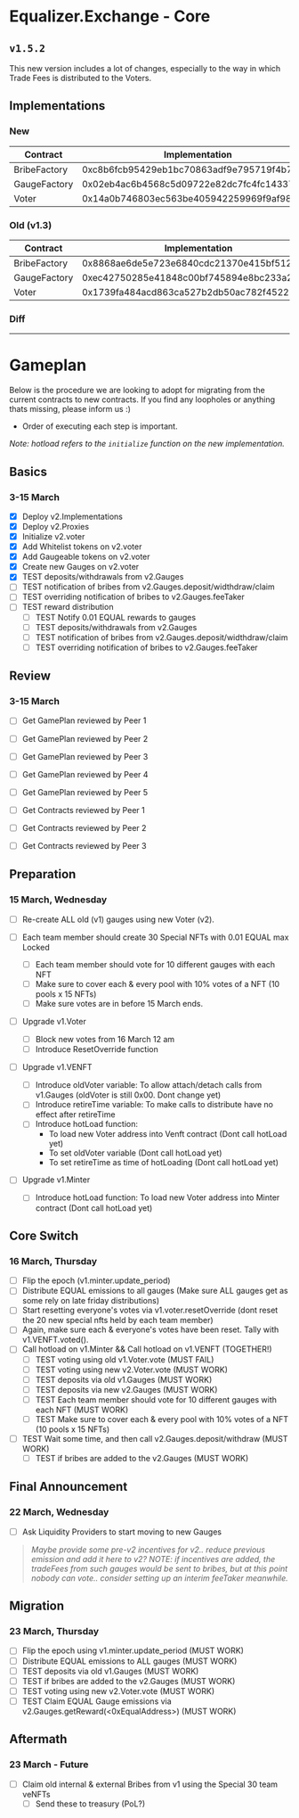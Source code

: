# Equalizer.Exchange - Core

## `v1.5.2`
This new version includes a lot of changes, especially to the way in which Trade Fees is distributed to the Voters.

## Implementations
### New

Contract | Implementation | Proxy
---- | ---- | ----
BribeFactory | 0xc8b6fcb95429eb1bc70863adf9e795719f4b7d79 | 0x58be1f04029ffdccbd34919fe0118cd207d746b0
GaugeFactory | 0x02eb4ac6b4568c5d09722e82dc7fc4fc143378ba | 0xeb1a19ec6fba3de2abdeeef0cd40d44f65362482
Voter | 0x14a0b746803ec563be405942259969f9af985c20 | 0x5b30731f72cfab189776d7263b0db92ec8e921cf


### Old (v1.3)

Contract | Implementation | Proxy
---- | ---- | ----
BribeFactory | 0x8868ae6de5e723e6840cdc21370e415bf5123684 | 0x5d4589bba42df0c53bbcb7ec59160de64b9d4308
GaugeFactory | 0xec42750285e41848c00bf745894e8bc233a264c6 | 0xc8be3d680e31187a94b47119c5b2b095ce2be578
Voter | 0x1739fa484acd863ca527b2db50ac782f4522210b | 0x4bebEB8188aEF8287f9a7d1E4f01d76cBE060d5b

### Diff


----


# Gameplan
Below is the procedure we are looking to adopt for migrating from the current contracts to new contracts. If you find any loopholes or anything thats missing, please inform us :)
- Order of executing each step is important.

*Note: hotload refers to the `initialize` function on the new implementation.*

## Basics
### 3-15 March

- [x] Deploy v2.Implementations
- [x] Deploy v2.Proxies
- [x] Initialize v2.voter
- [x] Add Whitelist tokens on v2.voter
- [x] Add Gaugeable tokens on v2.voter
- [x] Create new Gauges on v2.voter
- [x] TEST deposits/withdrawals from v2.Gauges
- [ ] TEST notification of bribes from v2.Gauges.deposit/widthdraw/claim
- [ ] TEST overriding notification of bribes to v2.Gauges.feeTaker
- [ ] TEST reward distribution
	- [ ] TEST Notify 0.01 EQUAL rewards to gauges
	- [ ] TEST deposits/withdrawals from v2.Gauges
	- [ ] TEST notification of bribes from v2.Gauges.deposit/widthdraw/claim
	- [ ] TEST overriding notification of bribes to v2.Gauges.feeTaker

## Review
### 3-15 March

- [ ] Get GamePlan reviewed by Peer 1
- [ ] Get GamePlan reviewed by Peer 2
- [ ] Get GamePlan reviewed by Peer 3
- [ ] Get GamePlan reviewed by Peer 4
- [ ] Get GamePlan reviewed by Peer 5
- [ ] Get Contracts reviewed by Peer 1
- [ ] Get Contracts reviewed by Peer 2
- [ ] Get Contracts reviewed by Peer 3


## Preparation
### 15 March, Wednesday

- [ ] Re-create ALL old (v1) gauges using new Voter (v2).

- [ ] Each team member should create 30 Special NFTs with 0.01 EQUAL max Locked
	- [ ] Each team member should vote for 10 different gauges with each NFT
	- [ ] Make sure to cover each & every pool with 10% votes of a NFT (10 pools x 15 NFTs)
	- [ ] Make sure votes are in before 15 March ends.
- [ ] Upgrade v1.Voter
	- [ ] Block new votes from 16 March 12 am
	- [ ] Introduce ResetOverride function
- [ ] Upgrade v1.VENFT
	- [ ] Introduce oldVoter variable: To allow attach/detach calls from v1.Gauges (oldVoter is still 0x00. Dont change yet)
	- [ ] Introduce retireTime variable: To make calls to distribute have no effect after retireTime
	- [ ] Introduce hotLoad function:
		- To load new Voter address into Venft contract (Dont call hotLoad yet)
		- To set oldVoter variable (Dont call hotLoad yet)
		- To set retireTime as time of hotLoading (Dont call hotLoad yet)
- [ ] Upgrade v1.Minter
	- [ ] Introduce hotLoad function: To load new Voter address into Minter contract (Dont call hotLoad yet)


## Core Switch
### 16 March, Thursday

- [ ] Flip the epoch (v1.minter.update_period)
- [ ] Distribute EQUAL emissions to all gauges (Make sure ALL gauges get as some rely on late friday distributions)
- [ ] Start resetting everyone's votes via v1.voter.resetOverride (dont reset the 20 new special nfts held by each team member)
- [ ] Again, make sure each & everyone's votes have been reset. Tally with v1.VENFT.voted(<id>).
- [ ] Call hotload on v1.Minter && Call hotload on v1.VENFT (TOGETHER!)
	- [ ] TEST voting using old v1.Voter.vote (MUST FAIL)
	- [ ] TEST voting using new v2.Voter.vote (MUST WORK)
	- [ ] TEST deposits via old v1.Gauges (MUST WORK)
	- [ ] TEST deposits via new v2.Gauges (MUST WORK)
	- [ ] TEST Each team member should vote for 10 different gauges with each NFT (MUST WORK)
	- [ ] TEST Make sure to cover each & every pool with 10% votes of a NFT (10 pools x 15 NFTs)
- [ ] TEST Wait some time, and then call v2.Gauges.deposit/withdraw (MUST WORK)
	- [ ] TEST if bribes are added to the v2.Gauges (MUST WORK)

## Final Announcement
### 22 March, Wednesday

- [ ] Ask Liquidity Providers to start moving to new Gauges
> *Maybe provide some pre-v2 incentives for v2.. reduce previous emission and add it here to v2? NOTE: if incentives are added, the tradeFees from such gauges would be sent to bribes, but at this point nobody can vote.. consider setting up an interim feeTaker meanwhile.*

## Migration
### 23 March, Thursday

- [ ] Flip the epoch using v1.minter.update_period (MUST WORK)
- [ ] Distribute EQUAL emissions to ALL gauges (MUST WORK)
- [ ] TEST deposits via old v1.Gauges (MUST WORK)
- [ ] TEST if bribes are added to the v2.Gauges (MUST WORK)
- [ ] TEST voting using new v2.Voter.vote (MUST WORK)
- [ ] TEST Claim EQUAL Gauge emissions via v2.Gauges.getReward(<0xEqualAddress>) (MUST WORK)

## Aftermath
### 23 March - Future

- [ ] Claim old internal & external Bribes from v1 using the Special 30 team veNFTs
	- [ ] Send these to treasury (PoL?)